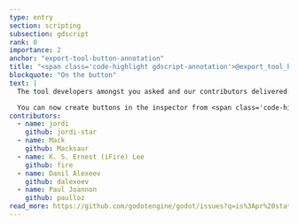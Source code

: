 ```yaml
---
type: entry
section: scripting
subsection: gdscript
rank: 0
importance: 2
anchor: "export-tool-button-annotation"
title: "<span class='code-highlight gdscript-annotation'>@export_tool_button</span> annotation"
blockquote: "On the button"
text: |
  The tool developers amongst you asked and our contributors delivered:

  You can now create buttons in the inspector from <span class='code-highlight gdscript-annotation'>@tool</span> scripts.
contributors:
  - name: jordi
    github: jordi-star
  - name: Mack
    github: Macksaur
  - name: K. S. Ernest (iFire) Lee
    github: fire
  - name: Danil Alexeev
    github: dalexeev
  - name: Paul Joannon
    github: paulloz
read_more: https://github.com/godotengine/godot/issues?q=is%3Apr%20state%3Amerged%2096290%2097894
---
```

